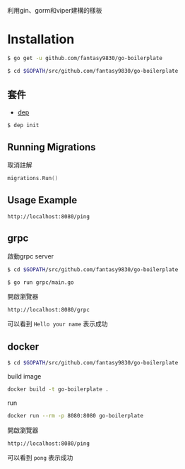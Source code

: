 利用gin、gorm和viper建構的樣板

# Installation
```bash
$ go get -u github.com/fantasy9830/go-boilerplate
```

```bash
$ cd $GOPATH/src/github.com/fantasy9830/go-boilerplate
```

## 套件

* [dep](https://github.com/golang/dep)
```bash
$ dep init
```

## Running Migrations
取消註解
```go
migrations.Run()
```

## Usage Example
```http
http://localhost:8080/ping
```

## grpc
啟動grpc server
```bash
$ cd $GOPATH/src/github.com/fantasy9830/go-boilerplate
```

```bash
$ go run grpc/main.go
```

開啟瀏覽器
```http
http://localhost:8080/grpc
```
可以看到 `Hello your name` 表示成功

## docker
```bash
$ cd $GOPATH/src/github.com/fantasy9830/go-boilerplate
```

build image
```bash
docker build -t go-boilerplate .
```

run
```bash
docker run --rm -p 8080:8080 go-boilerplate
```

開啟瀏覽器
```http
http://localhost:8080/ping
```
可以看到 `pong` 表示成功